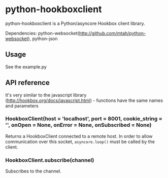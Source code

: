 # python-hookboxclient
python-hookboxclient is a Python/asyncore Hookbox client library.

Dependencies: python-websocket(http://github.com/mtah/python-websocket), python-json

## Usage
See the example.py

## API reference

It's very similar to the javascript library (http://hookbox.org/docs/javascript.html) - functions have the same names and parameters

### HookboxClient(host = 'localhost', port = 8001, cookie_string = '', onOpen = None, onError = None, onSubscribed = None)
Returns a HookboxClient connected to a remote host. 
In order to allow communication over this socket, `asyncore.loop()`
must be called by the client.

### HookboxClient.subscribe(channel)
Subscribes to the channel.

